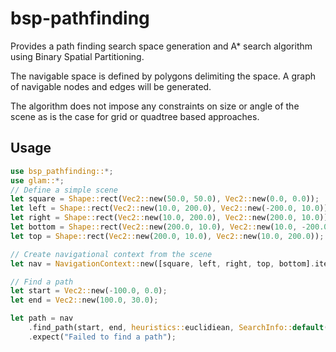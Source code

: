 # bsp-pathfinding

Provides a path finding search space generation and A* search algorithm
using Binary Spatial Partitioning.

The navigable space is defined by polygons delimiting the space. A graph of
navigable nodes and edges will be generated.

The algorithm does not impose any constraints on size or angle of the scene
as is the case for grid or quadtree based approaches.

## Usage
```rust
use bsp_pathfinding::*;
use glam::*;
// Define a simple scene
let square = Shape::rect(Vec2::new(50.0, 50.0), Vec2::new(0.0, 0.0));
let left = Shape::rect(Vec2::new(10.0, 200.0), Vec2::new(-200.0, 10.0));
let right = Shape::rect(Vec2::new(10.0, 200.0), Vec2::new(200.0, 10.0));
let bottom = Shape::rect(Vec2::new(200.0, 10.0), Vec2::new(10.0, -200.0));
let top = Shape::rect(Vec2::new(200.0, 10.0), Vec2::new(10.0, 200.0));

// Create navigational context from the scene
let nav = NavigationContext::new([square, left, right, top, bottom].iter().flatten());

// Find a path
let start = Vec2::new(-100.0, 0.0);
let end = Vec2::new(100.0, 30.0);

let path = nav
    .find_path(start, end, heuristics::euclidiean, SearchInfo::default())
    .expect("Failed to find a path");
```

